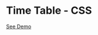 Time Table - CSS
========

[See Demo](https://rawgit.com/fazurrehman/timing-table-css3/master/index.html)

